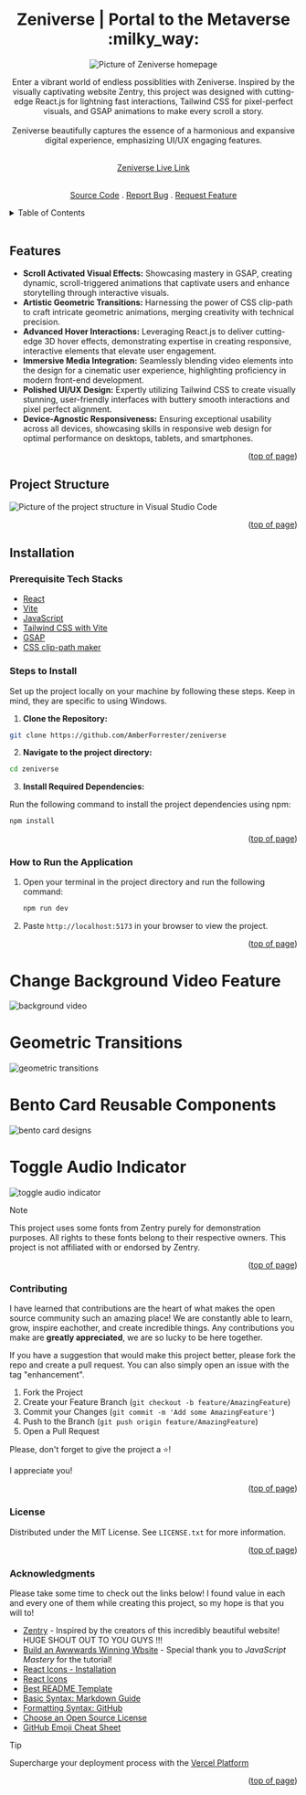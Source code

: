 <a id="readme-top"></a>

<h1 align="center">Zeniverse | Portal to the Metaverse :milky_way:</h1> 

<div align="center">

<img src="/public/img/home.png" alt="Picture of Zeniverse homepage">

<p align="center">Enter a vibrant world of endless possiblities with Zeniverse. Inspired by the visually captivating website Zentry, this project was designed with cutting-edge React.js for lightning fast interactions, Tailwind CSS for pixel-perfect visuals, and GSAP animations to make every scroll a story.  
<br/>
<br/>
Zeniverse beautifully captures the essence of a harmonious and expansive digital experience, emphasizing UI/UX engaging features. 
<br />
<br />

<a href="https://zeniverse.vercel.app/">Zeniverse Live Link</a>



<br />
<a href="https://github.com/AmberForrester/zeniverse">Source Code</a>
.
<a href="https://github.com/AmberForrester/zeniverse/issues/new?assignees=&labels=bug&projects=&template=bug-report-%F0%9F%90%9E.md&title=">Report Bug</a>
.
<a href="https://github.com/AmberForrester/zeniverse/issues/new?assignees=&labels=enhancement&projects=&template=feature-request-%F0%9F%9A%80.md&title=">Request Feature</a>
</p>
</div>

<details>
  <summary>Table of Contents</summary>
  <ol>
    <li><a href="#features">Features</a></li>
    <li><a href="#project-structure">Project Structure</a></li>
    <li><a href="#installation">Installation</a></li>
    <li><a href="#steps-to-install">Steps to Install</a></li>
    <li><a href="#how-to-run-the-application">How to Run the Application</a></li>
    <li><a href="#contributing">Contributing</a></li>
    <li><a href="#license">License</a></li>
    <li><a href="#acknowledgments">Acknowledgments</a></li>
  </ol>
</details>
<br />



## Features
- **Scroll Activated Visual Effects:** Showcasing mastery in GSAP, creating dynamic, scroll-triggered animations that captivate users and enhance storytelling through interactive visuals.
- **Artistic Geometric Transitions:** Harnessing the power of CSS clip-path to craft intricate geometric animations, merging creativity with technical precision.
- **Advanced Hover Interactions:** Leveraging React.js to deliver cutting-edge 3D hover effects, demonstrating expertise in creating responsive, interactive elements that elevate user engagement.
- **Immersive Media Integration:** Seamlessly blending video elements into the design for a cinematic user experience, highlighting proficiency in modern front-end development.
- **Polished UI/UX Design:** Expertly utilizing Tailwind CSS to create visually stunning, user-friendly interfaces with buttery smooth interactions and pixel perfect alignment.
- **Device-Agnostic Responsiveness:** Ensuring exceptional usability across all devices, showcasing skills in responsive web design for optimal performance on desktops, tablets, and smartphones.

<p align="right">(<a href="#readme-top">top of page</a>)</p>



## Project Structure

<img src="/public/img/structure.png" alt="Picture of the project structure in Visual Studio Code">

<p align="right">(<a href="#readme-top">top of page</a>)</p>



## Installation

### Prerequisite Tech Stacks
- [React](https://react.dev/learn/start-a-new-react-project)
- [Vite](https://vite.dev/guide/)
- [JavaScript](https://developer.mozilla.org/en-US/docs/Web/JavaScript)
- [Tailwind CSS with Vite](https://tailwindcss.com/docs/guides/vite)
- [GSAP](https://gsap.com/)
- [CSS clip-path maker](https://bennettfeely.com/clippy/)



### Steps to Install

Set up the project locally on your machine by following these steps. 
Keep in mind, they are specific to using Windows.

1. **Clone the Repository:**
  ```bash
  git clone https://github.com/AmberForrester/zeniverse 
  ```

2. **Navigate to the project directory:**
  ```bash
  cd zeniverse
  ```

3. **Install Required Dependencies:** 

Run the following command to install the project dependencies using npm:
  ```bash
  npm install
  ``` 

<p align="right">(<a href="#readme-top">top of page</a>)</p>



### How to Run the Application

1. Open your terminal in the project directory and run the following command: 
   ```bash
   npm run dev
   ```

2. Paste `http://localhost:5173` in your browser to view the project.

<p align="right">(<a href="#readme-top">top of page</a>)</p>



# Change Background Video Feature
<img src="/public/img/ChangeBackgroundVideoFeature.png" alt="background video">

# Geometric Transitions
<img src="/public/img/geometricTransitions.png" alt="geometric transitions">

# Bento Card Reusable Components 
<img src="/public/img/bentoCardDesign.png" alt="bento card designs">

# Toggle Audio Indicator
<img src="/public/img/ToggleAudioIndicator.png" alt="toggle audio indicator">

> [!NOTE]
> This project uses some fonts from Zentry purely for demonstration purposes. All rights to these fonts belong to their respective owners. This project is not affiliated with or endorsed by Zentry.

<p align="right">(<a href="#readme-top">top of page</a>)</p>



### Contributing

I have learned that contributions are the heart of what makes the open source community such an amazing place! We are constantly able to learn, grow, inspire eachother, and create incredible things. Any contributions you make are **greatly appreciated**, we are so lucky to be here together.

If you have a suggestion that would make this project better, please fork the repo and create a pull request. You can also simply open an issue with the tag "enhancement".

1. Fork the Project
2. Create your Feature Branch (`git checkout -b feature/AmazingFeature`)
3. Commit your Changes (`git commit -m 'Add some AmazingFeature'`)
4. Push to the Branch (`git push origin feature/AmazingFeature`)
5. Open a Pull Request

Please, don't forget to give the project a :star:! 

I appreciate you!

<p align="right">(<a href="#readme-top">top of page</a>)</p>



### License

Distributed under the MIT License. See `LICENSE.txt` for more information.

<p align="right">(<a href="#readme-top">top of page</a>)</p>



### Acknowledgments

Please take some time to check out the links below! I found value in each and every one of them while creating this project, so my hope is that you will to!

* [Zentry](https://zentry.com/) - Inspired by the creators of this incredibly beautiful website! HUGE SHOUT OUT TO YOU GUYS !!!
* [Build an Awwwards Winning Wbsite](https://youtu.be/zA9r5zTllx4?si=t4JxdguLoq5zp3qS) - Special thank you to _JavaScript Mastery_ for the tutorial!
* [React Icons - Installation ](https://www.npmjs.com/package/react-icons)
* [React Icons](https://react-icons.github.io/react-icons/)
* [Best README Template](https://github.com/othneildrew/Best-README-Template)
* [Basic Syntax: Markdown Guide](https://www.markdownguide.org/basic-syntax/#reference-style-links)
* [Formatting Syntax: GitHub](https://docs.github.com/en/get-started/writing-on-github/getting-started-with-writing-and-formatting-on-github/basic-writing-and-formatting-syntax)
* [Choose an Open Source License](https://choosealicense.com)
* [GitHub Emoji Cheat Sheet](https://github.com/ikatyang/emoji-cheat-sheet/blob/master/README.md#animal-bug)

> [!TIP]
> Supercharge your deployment process with the [Vercel Platform](https://vercel.com/new?utm_medium=default-template&filter=next.js&utm_source=create-next-app&utm_campaign=create-next-app-readme)

<p align="right">(<a href="#readme-top">top of page</a>)</p>